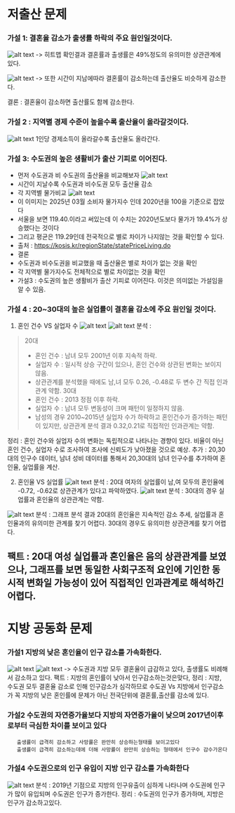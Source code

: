 # 저출산 문제
### 가설 1: 결혼율 감소가 출생률 하락의 주요 원인일것이다.
![alt text](<FlaskWeb/static/img/graph/가설1-결혼률과 출생률 상관관계분석.png>)
-> 히트맵 확인결과 결혼률과 출생률은 49%정도의 유의미한 상관관계에 있다.

![alt text](<FlaskWeb/static/img/graph/가설1-시간에따른 결혼률과 출산률 추이.png>)
-> 또한 시간이 지남에따라 결혼률이 감소하는데 출산율도 비슷하게 감소한다.

결론 : 결혼율이 감소하면 출산률도 함께 감소한다.

### 가설 2 : 지역별 경제 수준이 높을수록 출산율이 올라갈것이다.
![alt text](<FlaskWeb/static/img/graph/가설2-지역별 경제 수준과 출산율의 관계.png>)
1인당 경제소득이 올라갈수록 출산율도 올라간다.

### 가설 3: 수도권의 높은 생활비가 출산 기피로 이어진다.
- 먼저 수도권과 비 수도권의 출산율을 비교해보자
![alt text](출산율표.PNG)
- 시간이 지날수록 수도권과 비수도권 모두 출산율 감소
- 각 지역별 물가비교
![alt text](<각 지역별 물가지수.PNG>)
- 이 이미지는 2025년 03월 소비자 물가지수 인데 2020년을 100을 기준으로 잡았다
- 서울을 보면 119.40.이라고 써있는데 이 수치는 2020년도보다 물가가 19.4%가 상승했다는 것이다
- 그리고 평균은 119.29인데 전국적으로 별로 차이가 나지않는 것을 확인할 수 있다.
- 출처 : https://kosis.kr/regionState/statePriceLiving.do
- 결론
- 수도권과 비수도권을 비교했을 때 출산율은 별로 차이가 없는 것을 확인
- 각 지역별 물가지수도 전체적으로 별로 차이없는 것을 확인
- 가설3 : 수도권의 높은 생활비가 출산 기피로 이어진다. 이것은 의미없는 가설임을 알 수 있음.


### 가설 4 : 20~30대의 높은 실업률이 결혼율  감소에 주요 원인일 것이다. 
1) 혼인 건수 VS 실업자 수 
![alt text](<가설4-20~30대 결혼 건수VS실업자 수-1.png>)
![alt text](<가설4-20~30대 결혼 건수VS실업자 수 상관관계Heatmap.png>)
분석 :
> 20대
>- 혼인 건수 : 남녀 모두 2001년 이후 지속적 하락.
>- 실업자 수 : 일시적 상승 구간이 있으나, 혼인 건수와 상관된 변화는 보이지 않음.
>- 상관관계를 분석했을 때에도 남,녀 모두 0.26, -0.48로 두 변수 간 직접 인과관계 약함.
> 30대 
>- 혼인 건수 : 2013 정점 이후 하락.
>- 실업자 수 : 남녀 모두 변동성이 크며 패턴이 일정하지 않음.
>- 남성의 경우 2010~2015년 실업자 수가 하락하고 혼인건수가 증가하는 패턴이 있지만, 상관관계 분석 결과 0.32,0.21로 직접적인 인과관계는 약함.

정리 : 혼인 건수와 실업자 수의 변화는 독립적으로 나타나는 경향이 있다. 비율이 아닌 혼인 건수, 실업자 수로 조사하여 조사에 신뢰도가 낮아졌을 것으로 예상.
추가 : 20,30대의 인구수 데이터, 남녀 성비 데이터를 통해서 20,30대의 남녀 인구수를 추가하여 혼인율, 실업률을 계산.

2) 혼인율 VS 실업률
![alt text](<가설4-20대 결혼율VS실업율 상관관계Heatmap.png>)
분석 : 20대 여자의 실업률이 남,여 모두의 혼인율에 -0.72, -0.62로 상관관계가 있다고 파악하였다.
![alt text](<가설4-30대 결혼율VS실업율 상관관계Heatmap.png>)
분석 : 30대의 경우 실업률과 혼인율의 상관관계는 약함.

![alt text](<가설4-20~30대 혼인율VS실업률.png>)
분석 : 그래프 분석 결과 20대의 혼인율은 지속적인 감소 추세, 실업률과 혼인율과의 유의미한 관계를 찾기 어렵다. 
30대의 경우도 유의미한 상관관계를 찾기 어렵다.

팩트 : 20대 여성 실업률과 혼인율은 음의 상관관계를 보였으나, 그래프를 보면 동일한 사회구조적 요인에 기인한 동시적 변화일 가능성이 있어 직접적인 인과관계로 해석하긴 어렵다.
--------------------

# 지방 공동화 문제
### 가설1 지방의 낮은 혼인율이 인구 감소를 가속화한다.
![alt text](<FlaskWeb/static/img/graph/가설1-년도별 수도권 vs 지방 출산율-결혼률 비교.png>)
![alt text](<FlaskWeb/static/img/graph/가설1-년도별 대도시 vs 소도시 출산율-결혼률 비교.png>)
-> 수도권과 지방 모두 결혼율이 급감하고 있다, 출생률도 비례해서 감소하고 있다.
팩트 : 지방의 혼인률이 낮아서 인구감소하는것은맞다,
정리 : 지방, 수도권 모두 결혼율 감소로 인해 인구감소가 심각하므로 
       수도권 Vs 지방에서 인구감소가 꼭 지방의 낮은 혼인률에 문제가 아닌 전국단위에 결혼률,출산률 감소에 있다.

### 가설2 수도권의 자연증가율보다 지방의 자연증가율이 낮으며 2017년이후로부터 극심한 차이를 보이고 있다   
       출생률이 급격히 감소하고 사망률은 완만히 상승하는형태를 보이고있다 
       출생률이 급격히 감소하는데에 더해 사망률이 완만히 상승하는 형태에서 인구수 감수가온다

### 가설4 수도권으로의 인구 유입이 지방 인구 감소를 가속화한다
![alt text](<FlaskWeb/static/img/graph/수도권-비수도권 순이동률 비교 (2012-2022).png>)
분석 : 2019년 기점으로 지방의 인구유출이 심하게 나타나며 수도권에 인구가 많이 유입되며 수도권은 인구가 증가한다.
정리 : 수도권의 인구가 증가하며, 지방은 인구가 감소하고있다.


